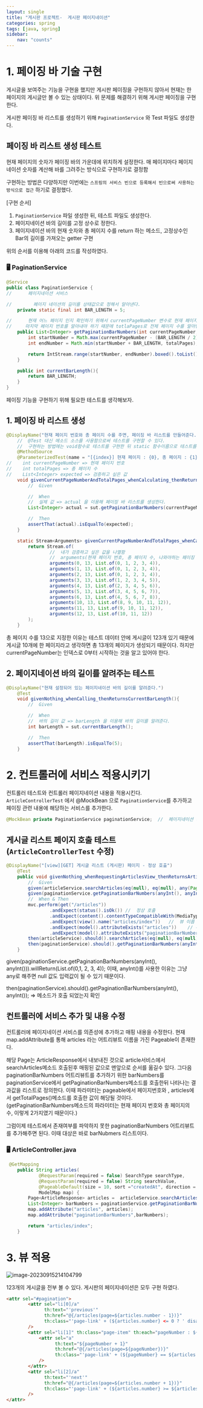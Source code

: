 ```yaml
---
layout: single
title: "게시판 프로젝트-  게시판 페이지네이션"
categories: spring
tags: [java, spring]
sidebar:
    nav: "counts"
---
```


# 1. 페이징 바 기술 구현

게시글을 보여주는 기능을 구현을 했지만 게시판 페이징을 구현하지 않아서 현재는 한 페이지의 게시글만 볼 수 있는 상태이다.
위 문제를 해결하기 위해 게시판 페이징을 구현한다. 

게시판 페이징 바 리스트를 생성하기 위해 `PaginationService` 와 Test 파일도 생성한다. 

## 페이징 바 리스트 생성 테스트

현재 페이지의 숫자가 페이징 바의 가운데에 위치하게 설정한다. 
매 페이지마다 페이지네이션 숫자를 계산해 바를 그려주는 방식으로 구현하기로 결정함

구현하는 방법은 다양하지만 이번에는 `스프링의 서비스 빈으로 등록해서 빈으로써 사용하는 방식으로 접근` 하기로 결정했다.

[구현 순서]
1. `PaginationService` 파일 생성한 뒤, 테스트 파일도 생성한다. 
2. 페이지네이션 바의 길이를 고정 상수로 정한다. 
3. 페이지네이션 바의 현재 숫자와 총 페이지 수를 return 하는 메소드, 고정상수인 Bar의 길이를 가져오는 getter 구현 

위의 순서를 이용해 아래의 코드를 작성하였다. 

### 🖥 PaginationService
```Java
@Service
public class PaginationService {
//      페이지네이션 서비스

//        페이지 네이션의 길이를 상태값으로 정해서 알아낸다.
    private static final int BAR_LENGTH = 5;

//      현재 어느 페이지 인지 확인하기 위해서 currentPageNumber 변수로 현재 페이지 번호를 읽어온다.
//     마지막 페이지 번호를 알아내야 하기 때문에 totlaPages로 전체 페이지 수를 알아낸다.
    public List<Integer> getPaginationBarNumbers(int currentPageNumber, int totalPages) {
        int startNumber = Math.max(currentPageNumber - (BAR_LENGTH / 2), 0);
        int endNumber = Math.min(startNumber + BAR_LENGTH, totalPages);

        return IntStream.range(startNumber, endNumber).boxed().toList();
    }

    public int currentBarLength(){
        return BAR_LENGTH;
    }
}
```

페이징 기능을 구현하기 위해 필요한 테스트를 생각해보자.


## 1. 페이징 바 리스트 생성

```java
@DisplayName("현재 페이지 번호와 총 페이지 수를 주면, 페이징 바 리스트를 만들어준다.")
    //  @Test 대신 메소드 소스를 사용함으로써 테스트를 구현할 수 있다.
    //  구현하는 방법에는 void함수로 테스트를 구현한 뒤 static 함수이름으로 테스트를 실행한다.
    @MethodSource
    @ParameterizedTest(name = "[{index}] 현재 페이지 : {0}, 총 페이지 : {1} => {2}")
//    int currentPageNumber => 현재 페이지 번호
//    int totalPages => 총 페이지 수
//    List<Integer> expected => 검증하고 싶은 값
    void givenCurrentPageNumberAndTotalPages_whenCalculating_thenReturnsPaginationBarNumbers(int currentPageNumber, int totalPages, List<Integer> expected){
        //  Given

        //  When
        //  실제 값 => actual 을 이용해 페이징 바 리스트를 생성한다.
        List<Integer> actual = sut.getPaginationBarNumbers(currentPageNumber, totalPages);

        //  Then
        assertThat(actual).isEqualTo(expected);
    }

    static Stream<Arguments> givenCurrentPageNumberAndTotalPages_whenCalculating_thenReturnsPaginationBarNumbers() {
        return Stream.of(
                //  내가 검증하고 싶은 값을 나열함
                //  arguments(현재 페이지 번호, 총 페이지 수, 나와야하는 페이징 번호)
                arguments(0, 13, List.of(0, 1, 2, 3, 4)),
                arguments(1, 13, List.of(0, 1, 2, 3, 4)),
                arguments(2, 13, List.of(0, 1, 2, 3, 4)),
                arguments(3, 13, List.of(1, 2, 3, 4, 5)),
                arguments(4, 13, List.of(2, 3, 4, 5, 6)),
                arguments(5, 13, List.of(3, 4, 5, 6, 7)),
                arguments(6, 13, List.of(4, 5, 6, 7, 8)),
                arguments(10, 13, List.of(8, 9, 10, 11, 12)),
                arguments(11, 13, List.of(9, 10, 11, 12)),
                arguments(12, 13, List.of(10, 11, 12))
        );
    }
```

총 페이지 수를 13으로 지정한 이유는 테스트 데이터 안에 게시글이 123개 있기 때문에 게시글 10개에 한 페이지라고 생각하면 총 13개의 페이지가 생성되기 때문이다.
하지만 currentPageNumber는 인덱스로 0부터 시작하는 것을 알고 있어야 한다. 

## 2. 페이지네이션 바의 길이를 알려주는 테스트
```Java
@DisplayName("현재 설정되어 있는 페이지네이션 바의 길이를 알려준다.")
    @Test
    void givenNothing_whenCalling_thenReturnsCurrentBarLength(){
        //  Given

        //  When
        //  바의 길이 값 => barLength 을 이용해 바의 길이를 알려준다.
        int barLength = sut.currentBarLength();

        //  Then
        assertThat(barLength).isEqualTo(5);
    }
```

# 2. 컨트롤러에 서비스 적용시키기

컨트롤러 테스트와 컨트롤러 페이지네이션 내용을 적용시킨다.
`ArticleControllerTest` 에서 @MockBean 으로 `PaginationService`를 추가하고 페이징 관련 내용에 해당하는 서비스를 추가한다.
```Java
@MockBean private PaginationService paginationService;  //  페이지네이션 서비스 추가
```

## 게시글 리스트 페이지 호출 테스트 (`ArticleControllerTest` 수정)

```java
@DisplayName("[view][GET] 게시글 리스트 (게시판) 페이지 - 정상 호출")
    @Test
    public void givenNothing_whenRequestingArticlesView_thenReturnsArticlesView() throws Exception {
        //  Given
        given(articleService.searchArticles(eq(null), eq(null), any(Pageable.class))).willReturn(Page.empty());
        given(paginationService.getPaginationBarNumbers(anyInt(), anyInt())).willReturn(List.of(0,1, 2, 3, 4));
        //  When & Then
        mvc.perform(get("/articles"))
                .andExpect(status().isOk()) //  정상 호출
                .andExpect(content().contentTypeCompatibleWith(MediaType.TEXT_HTML))  //  데이터 확인
                .andExpect(view().name("articles/index"))   //  뷰 이름 검사
                .andExpect(model().attributeExists("articles"))    // 뷰에 모델 어트리뷰트로 넣어준 데이터존재 여부 검사
                .andExpect(model().attributeExists("paginationBarNumbers"));    // 페이지네시션 바 숫자 넘겨줌
        then(articleService).should().searchArticles(eq(null), eq(null), any(Pageable.class));
        then(paginationService).should().getPaginationBarNumbers(anyInt(), anyInt());
    }
```

given(paginationService.getPaginationBarNumbers(anyInt(), anyInt())).willReturn(List.of(0,1, 2, 3, 4));
이때, anyInt()를 사용한 이유는 그냥 any로 해주면 null 값도 입력값이 될 수 있기 때문이다.

then(paginationService).should().getPaginationBarNumbers(anyInt(), anyInt());	=> 메소드가 호출 되었는지 확인


## 컨트롤러에 서비스 추가 및 내용 수정

컨트롤러에 페이지네이션 서비스를 의존성에 추가하고 매핑 내용을 수정한다. 
현재 map.addAttribute를 통해 articles 라는 어트리뷰트 이름을 가진 Pageable이 존재한다. 

해당 Page는 ArticleResponse에서 내보내진 것으로 article서비스에서 searchArticles메소드 호출된후 매핑된 값으로 맨앞으로 순서를 옮길수 있다.
그다음 paginationBarNumbers 어트리뷰트를 추가하기 위한 barNumbers를 paginationService에서 getPaginationBarNumbers메소드를 호출한뒤 나타나는 결과값을 리스트로 정의한다. 이때 파라미터는 pageable에서 페이지번호와 , articles에서 getTotalPages()메소드를 호출한 값이 해당될 것이다. (getPaginationBarNumbers메소드의 파라미터는 현재 페이지 번호와 총 페이지의 수, 이렇게 2가지였기 때문이다.)

그럼이제 테스트에서 존재여부를 파악하지 못한 paginationBarNumbers 어트리뷰트를 추가해주면 된다. 이때 대상은 바로 barNubmers 리스트이다.

### 🖥 ArticleController.java

```Java
 @GetMapping
    public String articles(
            @RequestParam(required = false) SearchType searchType,
            @RequestParam(required = false) String searchValue,
            @PageableDefault(size = 10, sort ="createdAt", direction = Sort.Direction.DESC) Pageable pageable,
            ModelMap map) {
        Page<ArticleResponse> articles =  articleService.searchArticles(searchType,searchValue,pageable).map(ArticleResponse::from);
        List<Integer> barNumbers = paginationService.getPaginationBarNumbers(pageable.getPageNumber(),articles.getTotalPages());
        map.addAttribute("articles", articles);
        map.addAttribute("paginationBarNumbers",barNumbers);

        return "articles/index";
    }
```

# 3. 뷰 적용

![image-20230915214104799]({{site.url}}/images/2023-09-15-backend9/image-20230915214104799.png)



123개의 게시글을 전부 볼 수 있다. 게시판의 페이지네이션은 모두 구현 하였다.



```html
<attr sel="#pagination">
        <attr sel="li[0]/a"
              th:text="'previous'"
              th:href="@{/articles(page=${articles.number - 1})}"
              th:class="'page-link' + (${articles.number} <= 0 ? ' disabled' : '')"
		/>
        <attr sel="li[1]" th:class="page-item" th:each="pageNumber : ${paginationBarNumbers}">
            <attr sel="a"
                  th:text="${pageNumber + 1}"
                  th:href="@{/articles(page=${pageNumber})}"
                  th:class="'page-link' + (${pageNumber} == ${articles.number} ? ' disabled' : '')"
            />
        </attr>
        <attr sel="li[2]/a"
              th:text="'next'"
              th:href="@{/articles(page=${articles.number + 1})}"
              th:class="'page-link' + (${articles.number} >= ${articles.totalPages - 1} ? ' disabled' : '')"
        />
</attr>
```



